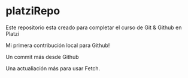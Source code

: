 # platziRepo

Este repositorio esta creado para completar el curso de Git &amp; Github en Platzi

Mi primera contribución local para Github!

Un commit más desde Github

Una actualiación más para usar Fetch.
